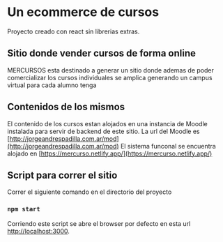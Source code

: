 # Un ecommerce de cursos

Proyecto creado con react sin librerias extras.

## Sitio donde vender cursos de forma online

MERCURSOS esta destinado a generar un sitio donde ademas de poder comercializar los cursos individuales se amplica generando un campus virtual para cada alumno tenga 

## Contenidos de los mismos

El contenido de los cursos estan alojados en una instancia de Moodle instalada para servir de backend de este sitio.
La url del Moodle es [http://jorgeandrespadilla.com.ar/mod](http://jorgeandrespadilla.com.ar/mod)
El sistema funconal se encuentra alojado en [https://mercurso.netlify.app/](https://mercurso.netlify.app/)
## Script para correr el sitio

Correr el siguiente comando en el directorio del proyecto

### `npm start`


Corriendo este script se abre el browser por defecto en esta url [http://localhost:3000](http://localhost:3000).
